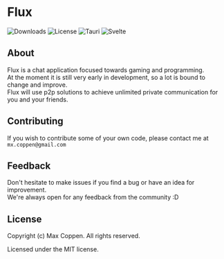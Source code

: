 # Flux

![Downloads](https://img.shields.io/github/downloads/mxcop/flux/total?label=Downloads&style=flat-square)
![License](https://img.shields.io/github/license/mxcop/flux?label=License&style=flat-square)
![Tauri](https://img.shields.io/github/package-json/dependency-version/mxcop/flux/dev/@tauri-apps/cli?style=flat-square)
![Svelte](https://img.shields.io/github/package-json/dependency-version/mxcop/flux/dev/svelte?style=flat-square)

## About
Flux is a chat application focused towards gaming and programming.<br>
At the moment it is still very early in development, so a lot is bound to change and improve.<br>
Flux will use p2p solutions to achieve unlimited private communication for you and your friends.

## Contributing
If you wish to contribute some of your own code, please contact me at ``mx.coppen@gmail.com``

## Feedback
Don't hesitate to make issues if you find a bug or have an idea for improvement.<br>
We're always open for any feedback from the community :D

## License
Copyright (c) Max Coppen. All rights reserved.

Licensed under the MIT license.
